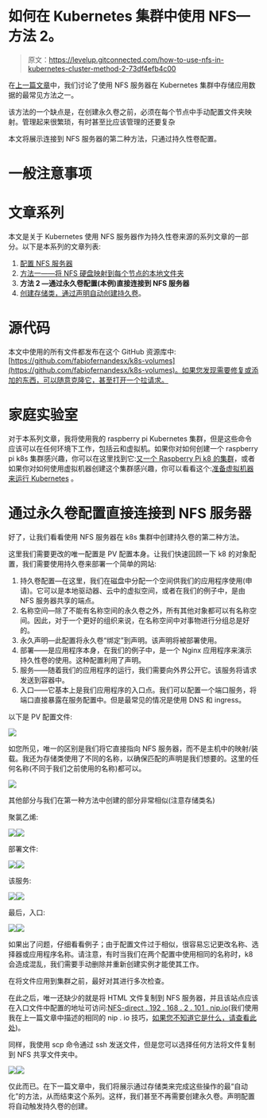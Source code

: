 # 如何在 Kubernetes 集群中使用 NFS—方法 2。

> 原文：<https://levelup.gitconnected.com/how-to-use-nfs-in-kubernetes-cluster-method-2-73df4efb4c00>

在[上一篇文章](/how-to-use-nfs-in-kubernetes-cluster-method-1-4071724af37c)中，我们讨论了使用 NFS 服务器在 Kubernetes 集群中存储应用数据的最常见方法之一。

该方法的一个缺点是，在创建永久卷之前，必须在每个节点中手动配置文件夹映射。管理起来很繁琐，有时甚至比应该管理的还要复杂

本文将展示连接到 NFS 服务器的第二种方法，只通过持久性卷配置。

# 一般注意事项

# 文章系列

本文是关于 Kubernetes 使用 NFS 服务器作为持久性卷来源的系列文章的一部分。以下是本系列的文章列表:

1.  [配置 NFS 服务器](https://fabiofernandesx.medium.com/how-to-use-nfs-in-kubernetes-cluster-configuring-the-nfs-server-1bf4116641d4)
2.  [方法一——将 NFS 硬盘映射到每个节点的本地文件夹](/how-to-use-nfs-in-kubernetes-cluster-method-1-4071724af37c)
3.  **方法 2 —通过永久卷配置(本例)直接连接到 NFS 服务器**
4.  [创建存储类，通过声明自动创建持久卷](https://fabiofernandesx.medium.com/how-to-use-nfs-in-kubernetes-cluster-storage-class-ed1179a83817)。

# 源代码

本文中使用的所有文件都发布在这个 GitHub 资源库中:[https://github.com/fabiofernandesx/k8s-volumes](https://github.com/fabiofernandesx/k8s-volumes)。如果您发现需要修复或添加的东西，可以随意克隆它，甚至打开一个拉请求。

# 家庭实验室

对于本系列文章，我将使用我的 raspberry pi Kubernetes 集群，但是这些命令应该可以在任何环境下工作，包括云和虚拟机。如果你对如何创建一个 raspberry pi k8s 集群感兴趣，你可以在这里找到它:[又一个 Raspberry Pi k8 的集群](https://medium.com/swlh/yet-another-raspberry-pi-k8s-cluster-ea05fb48e9a8)，或者如果你对如何使用虚拟机器创建这个集群感兴趣，你可以看看这个:[准备虚拟机器来运行 Kubernetes](https://fabiofernandesx.medium.com/preparing-virtual-box-vms-to-run-kubernetes-a31c7c851566) 。

# **通过永久卷配置直接连接到 NFS 服务器**

好了，让我们看看使用 NFS 服务器在 k8s 集群中创建持久卷的第二种方法。

这里我们需要更改的唯一配置是 PV 配置本身。让我们快速回顾一下 k8 的对象配置，我们需要使用持久卷来部署一个简单的网站:

1.  持久卷配置—在这里，我们在磁盘中分配一个空间供我们的应用程序使用(申请)。它可以是本地驱动器、云中的虚拟空间，或者在我们的例子中，是由 NFS 服务器共享的端点。
2.  名称空间—除了不能有名称空间的永久卷之外，所有其他对象都可以有名称空间。因此，对于一个更好的组织来说，在名称空间中对事物进行分组总是好的。
3.  永久声明—此配置将永久卷“绑定”到声明。该声明将被部署使用。
4.  部署——是应用程序本身，在我们的例子中，是一个 Nginx 应用程序来演示持久性卷的使用。这种配置利用了声明。
5.  服务——随着我们的应用程序的运行，我们需要向外界公开它。该服务将请求发送到容器中。
6.  入口——它基本上是我们应用程序的入口点。我们可以配置一个端口服务，将端口直接暴露在服务配置中。但是最常见的情况是使用 DNS 和 ingress。

以下是 PV 配置文件:

![](img/0d74bcfbeccff01037b1a08e64a5108e.png)

如您所见，唯一的区别是我们将它直接指向 NFS 服务器，而不是主机中的映射/装载。我还为存储类使用了不同的名称，以确保匹配的声明是我们想要的。这里的任何名称(不同于我们之前使用的名称)都可以。

![](img/f0785054a014b5e96d6d6866f6c7e207.png)

其他部分与我们在第一种方法中创建的部分非常相似(注意存储类名)

聚氯乙烯:

![](img/ca904a8fd35a566b254d4843492bed8c.png)![](img/37887d08ca3dfb08367bd64b6416d9a8.png)

部署文件:

![](img/9ee8c69cff6a1c025e49cce01e2a09b8.png)![](img/c17f40d44a0b617238e94a5ae1e4985e.png)

该服务:

![](img/ca75c4f326093f60778b2b95a4df80de.png)![](img/0237042ddb49e7b6502cbd2156854a8b.png)

最后，入口:

![](img/0adf0df845d886fc635dd9b2ba9d943e.png)![](img/9d6a390140e8ccc4366e9365c73a268f.png)

如果出了问题，仔细看看例子；由于配置文件过于相似，很容易忘记更改名称、选择器或应用程序名称。请注意，有时当我们在两个配置中使用相同的名称时，k8 会造成混乱，我们需要手动删除并重新创建实例才能使其工作。

在将文件应用到集群之前，最好对其进行多次检查。

在此之后，唯一还缺少的就是将 HTML 文件复制到 NFS 服务器，并且该站点应该在入口文件中配置的地址可访问:[NFS-direct . 192 . 168 . 2 . 101 . nip.io](http://nfs-direct.192.168.2.101.nip.io/)(我们使用我在上一篇文章中描述的相同的 nip . io 技巧，[如果您不知道它是什么，请查看此处](/how-to-use-nfs-in-kubernetes-cluster-method-1-4071724af37c))。

同样，我使用 scp 命令通过 ssh 发送文件，但是您可以选择任何方法将文件复制到 NFS 共享文件夹中。

![](img/31bdd4877003a5037f19aa641752e91e.png)![](img/a40dfa1dae232f90cbf0e050ba1a4c6e.png)

仅此而已。在下一篇文章中，我们将展示通过存储类来完成这些操作的最“自动化”的方法，从而结束这个系列。这样，我们甚至不再需要创建永久卷。声明配置将自动触发持久卷的创建。